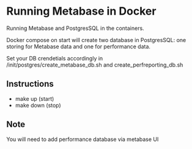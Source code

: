 # Running Metabase in Docker

Running Metabase and PostgresSQL in the containers.

Docker compose on start will create two database in PostgresSQL: one storing for Metabase data and one for performance data.

Set your DB crendetials accordingly in /init/postgres/create_metabase_db.sh and create_perfreporting_db.sh

## Instructions

- make up (start)
- make down (stop)

## Note

You will need to add performance database via metabase UI
